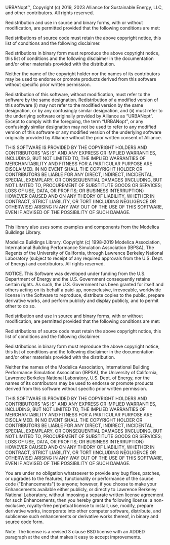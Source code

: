 URBANopt™, Copyright (c) 2019, 2023 Alliance for Sustainable Energy, LLC, and other contributors.
All rights reserved.

Redistribution and use in source and binary forms, with or without modification, are permitted
provided that the following conditions are met:

Redistributions of source code must retain the above copyright notice, this list of conditions
and the following disclaimer.

Redistributions in binary form must reproduce the above copyright notice, this list of conditions
and the following disclaimer in the documentation and/or other materials provided with the
distribution.

Neither the name of the copyright holder nor the names of its contributors may be used to endorse
or promote products derived from this software without specific prior written permission.

Redistribution of this software, without modification, must refer to the software by the same
designation. Redistribution of a modified version of this software (i) may not refer to the
modified version by the same designation, or by any confusingly similar designation, and
(ii) must refer to the underlying software originally provided by Alliance as “URBANopt”. Except
to comply with the foregoing, the term “URBANopt”, or any confusingly similar designation may
not be used to refer to any modified version of this software or any modified version of the
underlying software originally provided by Alliance without the prior written consent of Alliance.

THIS SOFTWARE IS PROVIDED BY THE COPYRIGHT HOLDERS AND CONTRIBUTORS "AS IS" AND ANY EXPRESS OR
IMPLIED WARRANTIES, INCLUDING, BUT NOT LIMITED TO, THE IMPLIED WARRANTIES OF MERCHANTABILITY AND
FITNESS FOR A PARTICULAR PURPOSE ARE DISCLAIMED. IN NO EVENT SHALL THE COPYRIGHT HOLDER OR
CONTRIBUTORS BE LIABLE FOR ANY DIRECT, INDIRECT, INCIDENTAL, SPECIAL, EXEMPLARY, OR CONSEQUENTIAL
DAMAGES (INCLUDING, BUT NOT LIMITED TO, PROCUREMENT OF SUBSTITUTE GOODS OR SERVICES; LOSS OF USE,
DATA, OR PROFITS; OR BUSINESS INTERRUPTION) HOWEVER CAUSED AND ON ANY THEORY OF LIABILITY, WHETHER
IN CONTRACT, STRICT LIABILITY, OR TORT (INCLUDING NEGLIGENCE OR OTHERWISE) ARISING IN ANY WAY OUT
OF THE USE OF THIS SOFTWARE, EVEN IF ADVISED OF THE POSSIBILITY OF SUCH DAMAGE.


---
This library also uses some examples and components from the Modelica Buildings Library.

Modelica Buildings Library. Copyright (c) 1998-2019
Modelica Association,
International Building Performance Simulation Association (IBPSA),
The Regents of the University of California, through Lawrence Berkeley National Laboratory
(subject to receipt of any required approvals from the U.S. Dept. of Energy) and
contributors.
All rights reserved.

NOTICE.  This Software was developed under funding from the U.S. Department of Energy and
the U.S. Government consequently retains certain rights.
As such, the U.S. Government has been granted for itself and others acting on its behalf
a paid-up, nonexclusive, irrevocable, worldwide license in the Software
to reproduce, distribute copies to the public, prepare derivative works, and
perform publicly and display publicly, and to permit other to do so.

Redistribution and use in source and binary forms, with or without modification,
are permitted provided that the following conditions are met:

Redistributions of source code must retain the above copyright notice,
this list of conditions and the following disclaimer.

Redistributions in binary form must reproduce the above copyright notice,
this list of conditions and the following disclaimer
in the documentation and/or other materials provided with the distribution.

Neither the names of the Modelica Association,
International Building Performance Simulation Association (IBPSA),
the University of California,
Lawrence Berkeley National Laboratory,
U.S. Dept. of Energy,
nor the names of its contributors
may be used to endorse or promote products derived from this software
without specific prior written permission.

THIS SOFTWARE IS PROVIDED BY THE COPYRIGHT HOLDERS AND CONTRIBUTORS "AS IS" AND
ANY EXPRESS OR IMPLIED WARRANTIES, INCLUDING, BUT NOT LIMITED TO,
THE IMPLIED WARRANTIES OF MERCHANTABILITY AND FITNESS FOR A PARTICULAR PURPOSE ARE DISCLAIMED.
IN NO EVENT SHALL THE COPYRIGHT HOLDER OR CONTRIBUTORS
BE LIABLE FOR ANY DIRECT, INDIRECT, INCIDENTAL, SPECIAL, EXEMPLARY, OR CONSEQUENTIAL DAMAGES
(INCLUDING, BUT NOT LIMITED TO, PROCUREMENT OF SUBSTITUTE GOODS OR SERVICES;
LOSS OF USE, DATA, OR PROFITS; OR BUSINESS INTERRUPTION)
HOWEVER CAUSED AND ON ANY THEORY OF LIABILITY, WHETHER IN CONTRACT,
STRICT LIABILITY, OR TORT (INCLUDING NEGLIGENCE OR OTHERWISE) ARISING
IN ANY WAY OUT OF THE USE OF THIS SOFTWARE, EVEN IF ADVISED OF THE POSSIBILITY OF SUCH DAMAGE.

You are under no obligation whatsoever to provide any bug fixes, patches,
or upgrades to the features, functionality or performance of the source code
("Enhancements") to anyone; however, if you choose to make your Enhancements
available either publicly, or directly to Lawrence Berkeley National
Laboratory, without imposing a separate written license agreement for such
Enhancements, then you hereby grant the following license: a non-exclusive,
royalty-free perpetual license to install, use, modify, prepare derivative
works, incorporate into other computer software, distribute, and sublicense
such enhancements or derivative works thereof, in binary and source code form.

Note: The license is a revised 3 clause BSD license with an ADDED paragraph
at the end that makes it easy to accept improvements.
